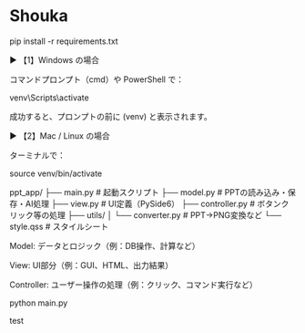 # Shouka
pip install -r requirements.txt

▶️ 【1】Windows の場合

コマンドプロンプト（cmd）や PowerShell で：

venv\Scripts\activate


成功すると、プロンプトの前に (venv) と表示されます。


▶️ 【2】Mac / Linux の場合

ターミナルで：

source venv/bin/activate



ppt_app/
├── main.py                # 起動スクリプト
├── model.py               # PPTの読み込み・保存・AI処理
├── view.py                # UI定義（PySide6）
├── controller.py          # ボタンクリック等の処理
├── utils/
│   └── converter.py       # PPT→PNG変換など
└── style.qss              # スタイルシート


Model: データとロジック（例：DB操作、計算など）

View: UI部分（例：GUI、HTML、出力結果）

Controller: ユーザー操作の処理（例：クリック、コマンド実行など）

python main.py

test